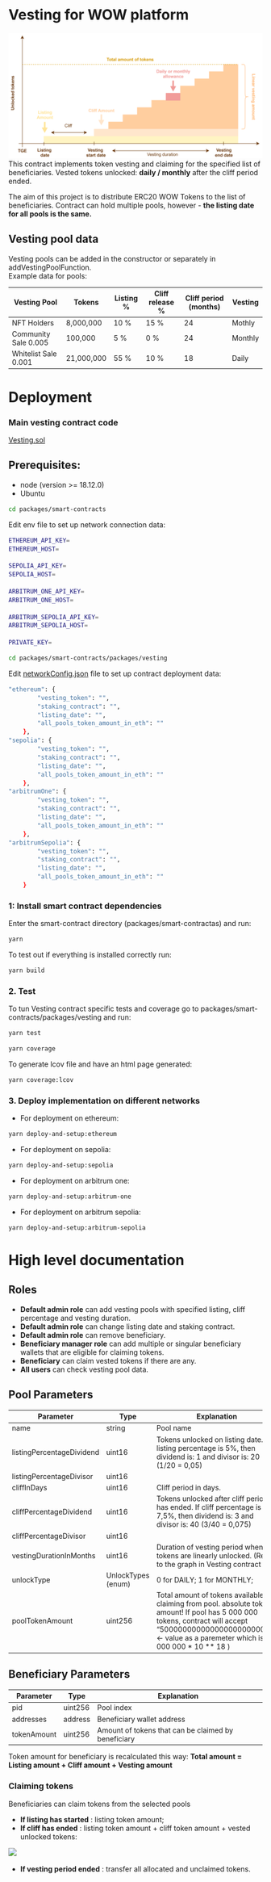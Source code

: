 # Vesting for WOW platform
![Vesting Schedule](images/Vesting-diagram.png?raw=true) <br />
This contract implements token vesting and claiming for the specified list of beneficiaries.
Vested tokens unlocked: **daily / monthly** after the cliff period ended.

The aim of this project is to distribute ERC20 WOW Tokens to the list of beneficiaries.
Contract can hold multiple pools, however - **the listing date for all pools is the same.**

## Vesting pool data
Vesting pools can be added in the constructor or separately in addVestingPoolFunction.<br />
Example data for pools:

| Vesting Pool          | Tokens      | Listing %  | Cliff release % | Cliff period (months) | Vesting                                              |
|-----------------------|-------------|-------------|-----------------|-----------------------|------------------------------------------------------|
| NFT Holders           | 8,000,000  | 10 %         | 15 %           | 24                     | Mothly                        |
| Community Sale 0.005               | 100,000  | 5 %         | 0 %           | 24                     | Monthly                        |
| Whitelist Sale 0.001             | 21,000,000  | 55 %         | 10 %           | 18                     | Daily   |

# Deployment
### Main vesting contract code
[Vesting.sol](../packages/smart-contracts/packages/vesting/contracts/Vesting.sol)

## Prerequisites:
- node  (version >= 18.12.0)
- Ubuntu

```bash
cd packages/smart-contracts
```

Edit env file to set up network connection data:
```bash
ETHEREUM_API_KEY=
ETHEREUM_HOST=

SEPOLIA_API_KEY=
SEPOLIA_HOST=

ARBITRUM_ONE_API_KEY=
ARBITRUM_ONE_HOST=

ARBITRUM_SEPOLIA_API_KEY=
ARBITRUM_SEPOLIA_HOST=

PRIVATE_KEY=
```

```bash
cd packages/smart-contracts/packages/vesting
```

Edit [networkConfig.json](../packages/smart-contracts/packages/vesting/scripts/data/networkConfig.json) file to set up contract deployment data:

```bash
"ethereum": {
        "vesting_token": "",
        "staking_contract": "",
        "listing_date": "",
        "all_pools_token_amount_in_eth": ""
    },
"sepolia": {
        "vesting_token": "",
        "staking_contract": "",
        "listing_date": "",
        "all_pools_token_amount_in_eth": ""
    },
"arbitrumOne": {
        "vesting_token": "",
        "staking_contract": "",
        "listing_date": "",
        "all_pools_token_amount_in_eth": ""
    },
"arbitrumSepolia": {
        "vesting_token": "",
        "staking_contract": "",
        "listing_date": "",
        "all_pools_token_amount_in_eth": ""
    }
```


### 1: Install smart contract dependencies
Enter the smart-contract directory (packages/smart-contractas) and run:
```bash
yarn
```
To test out if everything is installed correctly run:
```bash
yarn build
```
### 2. Test
To tun Vesting contract specific tests and coverage go to packages/smart-contracts/packages/vesting and run:
```bash
yarn test
```

```bash
yarn coverage
```

To generate lcov file and have an html page generated:
```bash
yarn coverage:lcov
```

### 3. Deploy implementation on different networks
- For deployment on ethereum:
```bash
yarn deploy-and-setup:ethereum
```

- For deployment on sepolia:
```bash
yarn deploy-and-setup:sepolia
```

- For deployment on arbitrum one:
```bash
yarn deploy-and-setup:arbitrum-one
```

- For deployment on arbitrum sepolia:
```bash
yarn deploy-and-setup:arbitrum-sepolia
```



# High level documentation
## Roles
- **Default admin role** can add vesting pools with specified listing, cliff percentage and vesting duration.
-	**Default admin role** can change listing date and staking contract.
-	**Default admin role** can remove beneficiary.
-	**Beneficiary manager role** can add multiple or singular beneficiary wallets that are eligible for claiming tokens.
-	**Beneficiary** can claim vested tokens if there are any.
-	**All users** can check vesting pool data.

## Pool Parameters
| Parameter                 | Type               | Explanation                                                                                                                                                                                                         |
|---------------------------|--------------------|---------------------------------------------------------------------------------------------------------------------------------------------------------------------------------------------------------------------|
| name                      | string             | Pool name                                                                                                                                                                                                           |
| listingPercentageDividend | uint16            | Tokens unlocked on listing date. If listing percentage is 5%,  then dividend is: 1 and divisor is: 20 (1/20 = 0,05)                                                                                                 |
| listingPercentageDivisor  | uint16            |                                                                                                                                                                                                                     |
| cliffInDays                     | uint16            | Cliff period in days.                                                                                                                                                                                               |
| cliffPercentageDividend   | uint16            | Tokens unlocked after cliff period has ended. If cliff percentage is 7,5%,  then dividend is: 3 and divisor is: 40 (3/40 = 0,075)                                                                                   |
| cliffPercentageDivisor    | uint16            |                                                                                                                                                                                                                     |
| vestingDurationInMonths   | uint16            | Duration of vesting period when tokens are linearly unlocked. (Refer to the graph in Vesting contract )                                                                                                             |
| unlockType                | UnlockTypes (enum) | 0 for DAILY; 1 for MONTHLY;                                                                                                                                                                                         |
| poolTokenAmount           | uint256            | Total amount of tokens available for claiming from pool. absolute token amount! If pool has 5 000 000 tokens, contract will accept “5000000000000000000000000” ← value as a paremeter which is ( 5 000 000 * 10 ** 18 ) |

## Beneficiary Parameters

| Parameter   | Type      | Explanation                                                                    |
|-------------|-----------|--------------------------------------------------------------------------------|
| pid   | uint256   | Pool index                                                                     |
| addresses   | address | Beneficiary wallet address                                                  |
| tokenAmount | uint256 | Amount of tokens that can be claimed by beneficiary |

Token amount for beneficiary is recalculated this way: **Total amount = Listing amount + Cliff amount + Vesting amount**

### Claiming tokens
Beneficiaries can claim tokens from the selected pools
- **If listing has started** : listing token amount;
- **If cliff has ended** : listing token amount + cliff token amount + vested unlocked tokens:
 
 <img src="https://latex.codecogs.com/svg.image?unlockedTokens&space;=&space;listingAmount&space;&plus;&space;cliffAmount&space;&plus;&space;\frac{vestingAmount&space;*&space;periodsPassed}{duration}" /><br />

- **If vesting period ended** : transfer all allocated and unclaimed tokens.
